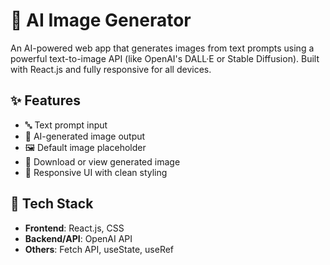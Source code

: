 # 🧠 AI Image Generator

An AI-powered web app that generates images from text prompts using a powerful text-to-image API (like OpenAI's DALL·E or Stable Diffusion). Built with React.js and fully responsive for all devices.

## ✨ Features

- 🔤 Text prompt input
- 🎨 AI-generated image output
- 🖼️ Default image placeholder
- 💾 Download or view generated image
- 📱 Responsive UI with clean styling

## 🚀 Tech Stack

- **Frontend**: React.js, CSS
- **Backend/API**: OpenAI API 
- **Others**: Fetch API, useState, useRef







